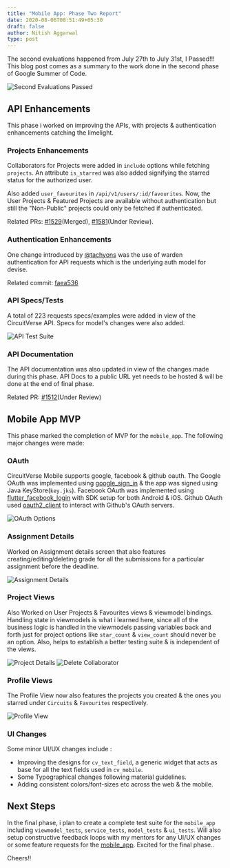 ```yaml
---
title: "Mobile App: Phase Two Report"
date: 2020-08-06T08:51:49+05:30
draft: false
author: Nitish Aggarwal
type: post
---
```


The second evaluations happened from July 27th to July 31st, I Passed!!! This blog post comes as a summary to the work done in the second phase of Google Summer of Code.

![Second Evaluations Passed](/img/second_eval_dashboard.png)

## API Enhancements

This phase i worked on improving the APIs, with projects & authentication enhancements catching the limelight.

### Projects Enhancements

Collaborators for Projects were added in `include` options while fetching `projects`. An attribute `is_starred` was also added signifying the starred status for the authorized user.

Also added `user_favourites` in `/api/v1/users/:id/favourites`. Now, the User Projects & Featured Projects are available without authentication but still the "Non-Public" projects could only be fetched if authenticated.

Related PRs: [#1529](https://github.com/CircuitVerse/CircuitVerse/pull/1529)(Merged), [#1581](https://github.com/CircuitVerse/CircuitVerse/pull/1581)(Under Review).

### Authentication Enhancements

One change introduced by [@tachyons](https://github.com/tachyons) was the use of warden authentication for API requests which is the underlying auth model for devise.

Related commit: [faea536](https://github.com/CircuitVerse/CircuitVerse/commit/faea53637ed922aaab8fce39675313924b71b8b8)

### API Specs/Tests

A total of 223 requests specs/examples were added in view of the CircuitVerse API. Specs for model's changes were also added.

![API Test Suite](/img/api_test_phase_two.png)

### API Documentation

The API documentation was also updated in view of the changes made during this phase. API Docs to a public URL yet needs to be hosted & will be done at the end of final phase.

Related PR: [#1512](https://github.com/CircuitVerse/CircuitVerse/pull/1512)(Under Review)

## Mobile App MVP

This phase marked the completion of MVP for the `mobile_app`. The following major changes were made:

### OAuth

CircuitVerse Mobile supports google, facebook & github oauth. The Google OAuth was implemented using [google_sign_in](https://pub.dev/packages/google_sign_in) & the app was signed using Java KeyStore(`key.jks`). Facebook OAuth was implemented using [flutter_facebook_login](https://pub.dev/packages/flutter_facebook_login) with SDK setup for both Android & iOS. Github OAuth used [oauth2_client](https://pub.dev/packages/oauth2_client) to interact with Github's OAuth servers.

![OAuth Options](/img/oauth_options.jpg)

### Assignment Details

Worked on Assignment details screen that also features creating/editing/deleting grade for all the submissions for a particular assignment before the deadline.

![Assignment Details](/img/assignment_details.jpg)

### Project Views

Also Worked on User Projects & Favourites views & viewmodel bindings. Handling state in viewmodels is what i learned here, since all of the business logic is handled in the viewmodels passing variables back and forth just for project options like `star_count` & `view_count` should never be an option. Also, helps to establish a better testing suite & is independent of the views.

![Project Details](/img/project_details.jpg)
![Delete Collaborator](/img/delete_collaborator.jpg)

### Profile Views

The Profile View now also features the projects you created & the ones you starred under `Circuits` & `Favourites` respectively.

![Profile View](/img/profile_view.jpg)

### UI Changes

Some minor UI/UX changes include :

- Improving the designs for `cv_text_field`, a generic widget that acts as base for all the text fields used in `cv_mobile`.
- Some Typographical changes following material guidelines.
- Adding consistent colors/font-sizes etc across the web & the mobile.

## Next Steps

In the final phase, i plan to create a complete test suite for the `mobile_app` including `viewmodel_tests`, `service_tests`, `model_tests` & `ui_tests`. Will also setup constructive feedback loops with my mentors for any UI/UX changes or some feature requests for the [mobile_app](https://github.com/CircuitVerse/mobile-app). Excited for the final phase..

Cheers!!
